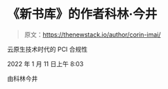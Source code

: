 # 《新书库》的作者科林·今井

> 原文：<https://thenewstack.io/author/corin-imai/>

云原生技术时代的 PCI 合规性

2022 年 1 月 11 日上午 8:03

由科林今井
